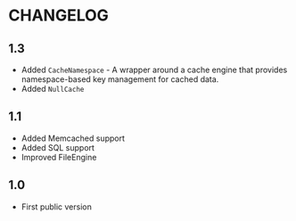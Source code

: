 CHANGELOG
=========

1.3
---

 * Added `CacheNamespace` - A wrapper around a cache engine that provides namespace-based key management for cached data.
 * Added `NullCache`

1.1
---

 * Added Memcached support
 * Added SQL support
 * Improved FileEngine

1.0
---

 * First public version